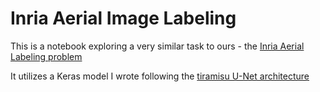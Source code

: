 # Inria Aerial Image Labeling

This is a notebook exploring a very similar task to ours - the [Inria Aerial Labeling problem](https://project.inria.fr/aerialimagelabeling/)


It utilizes a Keras model I wrote following the [tiramisu U-Net architecture](https://arxiv.org/abs/1611.09326)
